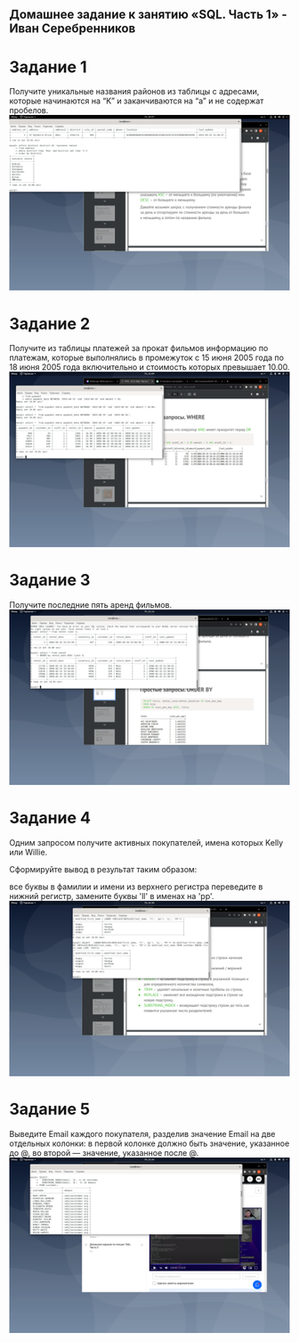 ## Домашнее задание к занятию «SQL. Часть 1» - Иван Серебренников
# Задание 1
Получите уникальные названия районов из таблицы с адресами, которые начинаются на “K” и заканчиваются на “a” и не содержат пробелов.
![1.png](https://github.com/Skiledqo/sdb-12.03/blob/main/1.png)

# Задание 2
Получите из таблицы платежей за прокат фильмов информацию по платежам, которые выполнялись в промежуток с 15 июня 2005 года по 18 июня 2005 года включительно и стоимость которых превышает 10.00.
![2.png](https://github.com/Skiledqo/sdb-12.03/blob/main/2.png)

# Задание 3
Получите последние пять аренд фильмов.
![3.png](https://github.com/Skiledqo/sdb-12.03/blob/main/3.png)

# Задание 4
Одним запросом получите активных покупателей, имена которых Kelly или Willie.

Сформируйте вывод в результат таким образом:

все буквы в фамилии и имени из верхнего регистра переведите в нижний регистр,
замените буквы 'll' в именах на 'pp'.
![4.png](https://github.com/Skiledqo/sdb-12.03/blob/main/4.png)

# Задание 5
Выведите Email каждого покупателя, разделив значение Email на две отдельных колонки: в первой колонке должно быть значение, указанное до @, во второй — значение, указанное после @.
![5.png](https://github.com/Skiledqo/sdb-12.03/blob/main/5.png)

